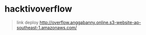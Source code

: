 # hacktivoverflow

> link deploy http://overflow.anggabanny.online.s3-website-ap-southeast-1.amazonaws.com/